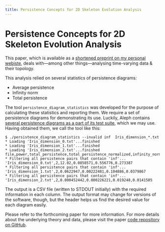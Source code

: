 ```yaml
---
title: Persistence Concepts for 2D Skeleton Evolution Analysis
---
```


# Persistence Concepts for 2D Skeleton Evolution Analysis

This paper, which is available as a [shortened preprint on my personal
webiste](http://bastian.rieck.ru/research/TopoInVis2017_Skeletons.pdf),
deals with&mdash;among other things&mdash;analysing time-varying data &
their topology.

This analysis relied on several statistics of persistence diagrams:

- Average persistence
- Infinity norm
- Total persistence

The tool `persistence_diagram_statistics` was developed for the purpose
of calculating these statistics and reporting them. We require a set of
persistence diagrams for demonstrating its use. Luckily, Aleph contains
[several persistence diagrams as a part of its test suite](https://github.com/Pseudomanifold/Aleph/tree/master/tests/input),
which we may use. Having obtained them, we call the tool like this:

    $ ./persistence_diagram_statistics --invalid inf  Iris_dimension_*.txt 
    * Loading 'Iris_dimension_0.txt'...finished
    * Loading 'Iris_dimension_1.txt'...finished
    * Loading 'Iris_dimension_2.txt'...finished
    file,power,total_persistence,total_persistence_normalized,infinity_norm,average_persistence
    * Filtering all persistence pairs that contain 'inf'...
    'Iris_dimension_0.txt',2,12.02,0.0858571,0.556776,0.273387
    * Filtering all persistence pairs that contain 'inf'...
    'Iris_dimension_1.txt',2,0.0622947,0.00222481,0.104886,0.0379867
    * Filtering all persistence pairs that contain 'inf'...
    'Iris_dimension_2.txt',2,0.000452442,0.000226221,0.019248,0.0141505

The output is a CSV file (written to STDOUT initially) with the required
information in each column. The output format may change for versions of
the software, though, but the header helps us find the desired value for
each diagram easily.

Please refer to the forthcoming paper for more information. For more
details about the underlying theory and data, please visit the paper
[code repository on GitHub](https://github.com/Pseudomanifold/Skeleton_Persistence).
